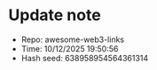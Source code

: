 ﻿# Update note
- Repo: awesome-web3-links
- Time: 10/12/2025 19:50:56
- Hash seed: 638958954564361314

